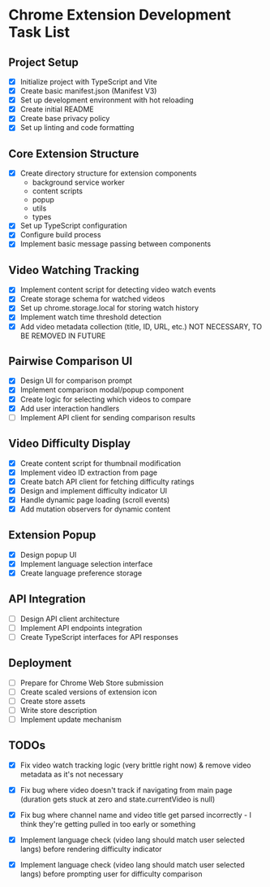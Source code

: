 # Chrome Extension Development Task List

## Project Setup
- [x] Initialize project with TypeScript and Vite
- [x] Create basic manifest.json (Manifest V3)
- [x] Set up development environment with hot reloading
- [x] Create initial README
- [x] Create base privacy policy
- [x] Set up linting and code formatting

## Core Extension Structure
- [x] Create directory structure for extension components
  - background service worker
  - content scripts
  - popup
  - utils
  - types
- [x] Set up TypeScript configuration
- [x] Configure build process
- [x] Implement basic message passing between components

## Video Watching Tracking
- [x] Implement content script for detecting video watch events
- [x] Create storage schema for watched videos
- [x] Set up chrome.storage.local for storing watch history
- [x] Implement watch time threshold detection
- [x] Add video metadata collection (title, ID, URL, etc.) NOT NECESSARY, TO BE REMOVED IN FUTURE

## Pairwise Comparison UI
- [x] Design UI for comparison prompt
- [x] Implement comparison modal/popup component
- [x] Create logic for selecting which videos to compare
- [x] Add user interaction handlers
- [ ] Implement API client for sending comparison results

## Video Difficulty Display
- [x] Create content script for thumbnail modification
- [x] Implement video ID extraction from page
- [x] Create batch API client for fetching difficulty ratings
- [x] Design and implement difficulty indicator UI
- [x] Handle dynamic page loading (scroll events)
- [x] Add mutation observers for dynamic content

## Extension Popup
- [x] Design popup UI
- [x] Implement language selection interface
- [x] Create language preference storage

## API Integration
- [ ] Design API client architecture
- [ ] Implement API endpoints integration
- [ ] Create TypeScript interfaces for API responses

## Deployment
- [ ] Prepare for Chrome Web Store submission
- [ ] Create scaled versions of extension icon
- [ ] Create store assets
- [ ] Write store description
- [ ] Implement update mechanism

## TODOs
- [x] Fix video watch tracking logic (very brittle right now) & remove video metadata as it's not necessary
- [x] Fix bug where video doesn't track if navigating from main page (duration gets stuck at zero and state.currentVideo is null)
- [x] Fix bug where channel name and video title get parsed incorrectly - I think they're getting pulled in too early or something
- [x] Implement language check (video lang should match user selected langs) before rendering difficulty indicator
- [x] Implement language check (video lang should match user selected langs) before prompting user for difficulty comparison

